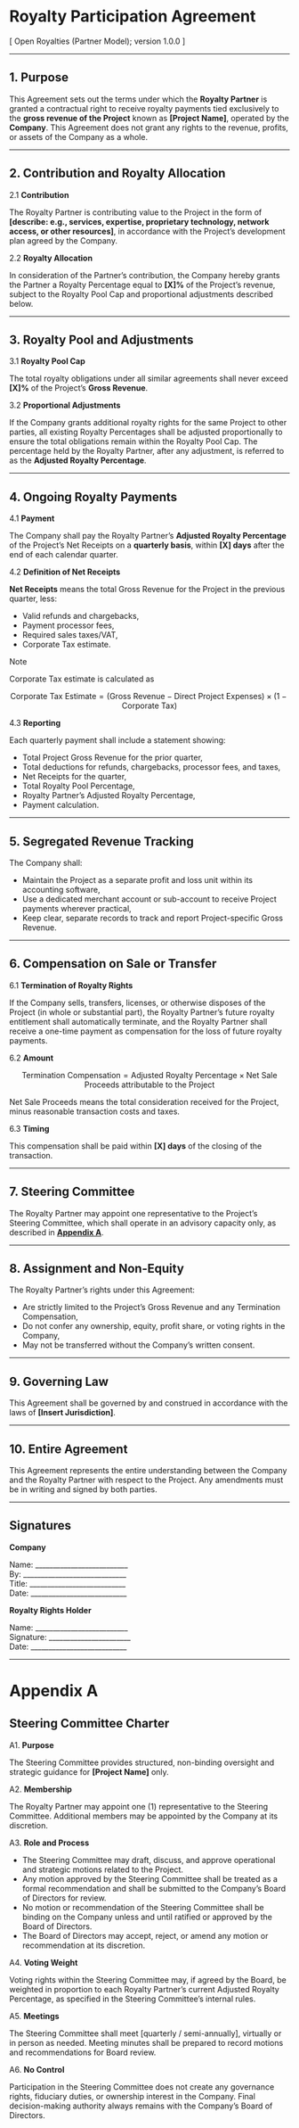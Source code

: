 # Royalty Participation Agreement

[ Open Royalties (Partner Model); version 1.0.0 ]

---

## 1. Purpose

This Agreement sets out the terms under which the **Royalty Partner** is granted a contractual right to receive royalty payments tied exclusively to the **gross revenue of the Project** known as **[Project Name]**, operated by the **Company**.
This Agreement does not grant any rights to the revenue, profits, or assets of the Company as a whole.

---

## 2. Contribution and Royalty Allocation

2.1 **Contribution**

The Royalty Partner is contributing value to the Project in the form of **[describe: e.g., services, expertise, proprietary technology, network access, or other resources]**, in accordance with the Project’s development plan agreed by the Company.

2.2 **Royalty Allocation**

In consideration of the Partner’s contribution, the Company hereby grants the Partner a Royalty Percentage equal to **[X]%** of the Project’s revenue, subject to the Royalty Pool Cap and proportional adjustments described below.

---

## 3. Royalty Pool and Adjustments

3.1 **Royalty Pool Cap**

The total royalty obligations under all similar agreements shall never exceed **[X]%** of the Project’s **Gross Revenue**.

3.2 **Proportional Adjustments**

If the Company grants additional royalty rights for the same Project to other parties, all existing Royalty Percentages shall be adjusted proportionally to ensure the total obligations remain within the Royalty Pool Cap. The percentage held by the Royalty Partner, after any adjustment, is referred to as the **Adjusted Royalty Percentage**.

---

## 4. Ongoing Royalty Payments

4.1 **Payment**

The Company shall pay the Royalty Partner’s **Adjusted Royalty Percentage** of the Project’s Net Receipts on a **quarterly basis**, within **[X] days** after the end of each calendar quarter.

4.2 **Definition of Net Receipts**

**Net Receipts** means the total Gross Revenue for the Project in the previous quarter, less:

* Valid refunds and chargebacks,
* Payment processor fees,
* Required sales taxes/VAT,
* Corporate Tax estimate.

> [!NOTE]
> Corporate Tax estimate is calculated as
> ```math
> \text{Corporate Tax Estimate} = (\text{Gross Revenue} - \text{Direct Project Expenses}) \times (1 - \text{Corporate Tax})
> ```

4.3 **Reporting**

Each quarterly payment shall include a statement showing:

* Total Project Gross Revenue for the prior quarter,
* Total deductions for refunds, chargebacks, processor fees, and taxes,
* Net Receipts for the quarter,
* Total Royalty Pool Percentage,
* Royalty Partner’s Adjusted Royalty Percentage,
* Payment calculation.

---

## 5. Segregated Revenue Tracking

The Company shall:

* Maintain the Project as a separate profit and loss unit within its accounting software,
* Use a dedicated merchant account or sub-account to receive Project payments wherever practical,
* Keep clear, separate records to track and report Project-specific Gross Revenue.

---

## 6. Compensation on Sale or Transfer

6.1 **Termination of Royalty Rights**

If the Company sells, transfers, licenses, or otherwise disposes of the Project (in whole or substantial part), the Royalty Partner’s future royalty entitlement shall automatically terminate, and the Royalty Partner shall receive a one-time payment as compensation for the loss of future royalty payments.

6.2 **Amount**

```math
\text{Termination Compensation} = \text{Adjusted Royalty Percentage} \times \text{Net Sale Proceeds attributable to the Project}
```

Net Sale Proceeds means the total consideration received for the Project, minus reasonable transaction costs and taxes.

6.3 **Timing**

This compensation shall be paid within **[X] days** of the closing of the transaction.

---

## 7. Steering Committee

The Royalty Partner may appoint one representative to the Project’s Steering Committee, which shall operate in an advisory capacity only, as described in **[Appendix A](#appendix-a)**.

---

## 8. Assignment and Non-Equity

The Royalty Partner’s rights under this Agreement:

* Are strictly limited to the Project’s Gross Revenue and any Termination Compensation,
* Do not confer any ownership, equity, profit share, or voting rights in the Company,
* May not be transferred without the Company’s written consent.

---

## 9. Governing Law

This Agreement shall be governed by and construed in accordance with the laws of **[Insert Jurisdiction]**.

---

## 10. Entire Agreement

This Agreement represents the entire understanding between the Company and the Royalty Partner with respect to the Project. Any amendments must be in writing and signed by both parties.

---

## Signatures

**Company**

Name: __________________________<br>
By: _____________________________<br>
Title: ___________________________<br>
Date: ___________________________<br>

**Royalty Rights Holder**

Name: __________________________<br>
Signature: _______________________<br>
Date: ___________________________<br>

---

# Appendix A

## Steering Committee Charter

A1. **Purpose**

The Steering Committee provides structured, non-binding oversight and strategic guidance for **[Project Name]** only.

A2. **Membership**

The Royalty Partner may appoint one (1) representative to the Steering Committee. Additional members may be appointed by the Company at its discretion.

A3. **Role and Process**

* The Steering Committee may draft, discuss, and approve operational and strategic motions related to the Project.
* Any motion approved by the Steering Committee shall be treated as a formal recommendation and shall be submitted to the Company’s Board of Directors for review.
* No motion or recommendation of the Steering Committee shall be binding on the Company unless and until ratified or approved by the Board of Directors.
* The Board of Directors may accept, reject, or amend any motion or recommendation at its discretion.

A4. **Voting Weight**

Voting rights within the Steering Committee may, if agreed by the Board, be weighted in proportion to each Royalty Partner’s current Adjusted Royalty Percentage, as specified in the Steering Committee’s internal rules.

A5. **Meetings**

The Steering Committee shall meet [quarterly / semi-annually], virtually or in person as needed. Meeting minutes shall be prepared to record motions and recommendations for Board review.

A6. **No Control**

Participation in the Steering Committee does not create any governance rights, fiduciary duties, or ownership interest in the Company. Final decision-making authority always remains with the Company’s Board of Directors.
